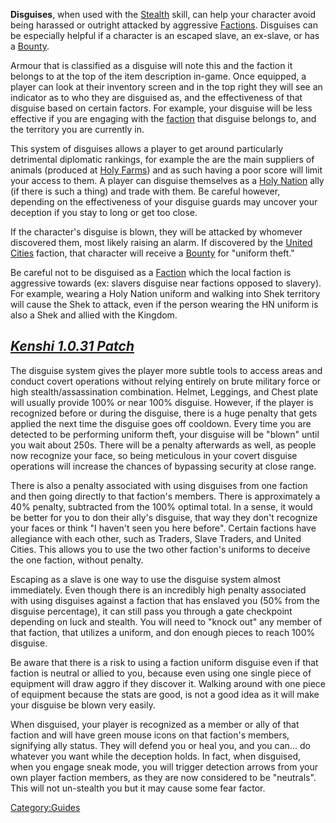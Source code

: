 **Disguises**, when used with the [Stealth](Stealth.md "wikilink") skill,
can help your character avoid being harassed or outright attacked by
aggressive [Factions](Factions.md "wikilink"). Disguises can be especially
helpful if a character is an escaped slave, an ex-slave, or has a
[Bounty](Bounty.md "wikilink").

Armour that is classified as a disguise will note this and the faction
it belongs to at the top of the item description in-game. Once equipped,
a player can look at their inventory screen and in the top right they
will see an indicator as to who they are disguised as, and the
effectiveness of that disguise based on certain factors. For example,
your disguise will be less effective if you are engaging with the
[faction](Factions.md "wikilink") that disguise belongs to, and the
territory you are currently in.

This system of disguises allows a player to get around particularly
detrimental diplomatic rankings, for example the [](Holy_Nation.md) are the main suppliers of animals
(produced at [Holy Farms](Holy_Farms.md "wikilink")) and as such having a
poor score will limit your access to them. A player can disguise
themselves as a [Holy Nation](Holy_Nation.md "wikilink") ally (if there is
such a thing) and trade with them. Be careful however, depending on the
effectiveness of your disguise guards may uncover your deception if you
stay to long or get too close.

If the character's disguise is blown, they will be attacked by whomever
discovered them, most likely raising an alarm. If discovered by the
[United Cities](02%20-%20Projects%20&%20Wikis/Kenshi/Kenshi%20Wiki/Kenshi%20Wiki%20Template/United_Cities.md "wikilink") faction, that character will
receive a [Bounty](Bounty.md "wikilink") for "uniform theft."

Be careful not to be disguised as a [Faction](Faction.md "wikilink") which
the local faction is aggressive towards (ex: slavers disguise near
factions opposed to slavery). For example, wearing a Holy Nation uniform
and walking into Shek territory will cause the Shek to attack, even if
the person wearing the HN uniform is also a Shek and allied with the
Kingdom.

## *<u>Kenshi 1.0.31 Patch</u>*

The disguise system gives the player more subtle tools to access areas
and conduct covert operations without relying entirely on brute military
force or high stealth/assassination combination. Helmet, Leggings, and
Chest plate will usually provide 100% or near 100% disguise. However, if
the player is recognized before or during the disguise, there is a huge
penalty that gets applied the next time the disguise goes off cooldown.
Every time you are detected to be performing uniform theft, your
disguise will be "blown" until you wait about 250s. There will be a
penalty afterwards as well, as people now recognize your face, so being
meticulous in your covert disguise operations will increase the chances
of bypassing security at close range.

There is also a penalty associated with using disguises from one faction
and then going directly to that faction's members. There is
approximately a 40% penalty, subtracted from the 100% optimal total. In
a sense, it would be better for you to don their ally's disguise, that
way they don't recognize your faces or think "I haven't seen you here
before". Certain factions have allegiance with each other, such as
Traders, Slave Traders, and United Cities. This allows you to use the
two other faction's uniforms to deceive the one faction, without
penalty.

Escaping as a slave is one way to use the disguise system almost
immediately. Even though there is an incredibly high penalty associated
with using disguises against a faction that has enslaved you (50% from
the disguise percentage), it can still pass you through a gate
checkpoint depending on luck and stealth. You will need to "knock out"
any member of that faction, that utilizes a uniform, and don enough
pieces to reach 100% disguise.

Be aware that there is a risk to using a faction uniform disguise even
if that faction is neutral or allied to you, because even using one
single piece of equipment will draw aggro if they discover it. Walking
around with one piece of equipment because the stats are good, is not a
good idea as it will make your disguise be blown very easily.

When disguised, your player is recognized as a member or ally of that
faction and will have green mouse icons on that faction's members,
signifying ally status. They will defend you or heal you, and you can...
do whatever you want while the deception holds. In fact, when disguised,
when you engage sneak mode, you will trigger detection arrows from your
own player faction members, as they are now considered to be "neutrals".
This will not un-stealth you but it may cause some fear factor.

[Category:Guides](Category:Guides "wikilink")